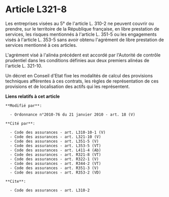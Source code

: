 # Article L321-8

Les entreprises visées au 5° de l'article L. 310-2 ne peuvent couvrir ou prendre, sur le territoire de la République
française, en libre prestation de services, les risques mentionnés à l'article L. 351-5 ou les engagements visés à l'article
L. 353-5 sans avoir obtenu l'agrément de libre prestation de services mentionné à ces articles.

L'agrément visé à l'alinéa précédent est accordé par l'Autorité de contrôle prudentiel dans les conditions définies aux deux
premiers alinéas de l'article L. 321-10. 

Un décret en Conseil d'Etat fixe les modalités de calcul des provisions techniques afférentes à ces contrats, les règles de
représentation de ces provisions et de localisation des actifs qui les représentent.

**Liens relatifs à cet article**

	**Modifié par**:

	  - Ordonnance n°2010-76 du 21 janvier 2010 - art. 18 (V)

	**Cité par**:

	  - Code des assurances - art. L310-10-1 (V)
	  - Code des assurances - art. L321-10 (V)
	  - Code des assurances - art. L351-5 (V)
	  - Code des assurances - art. L353-5 (VT)
	  - Code des assurances - art. L411-4 (Ab)
	  - Code des assurances - art. R321-8 (VT)
	  - Code des assurances - art. R322-1 (V)
	  - Code des assurances - art. R344-2 (VT)
	  - Code des assurances - art. R351-3 (V)
	  - Code des assurances - art. R353-2 (VD)

	**Cite**:

	  - Code des assurances - art. L310-2
